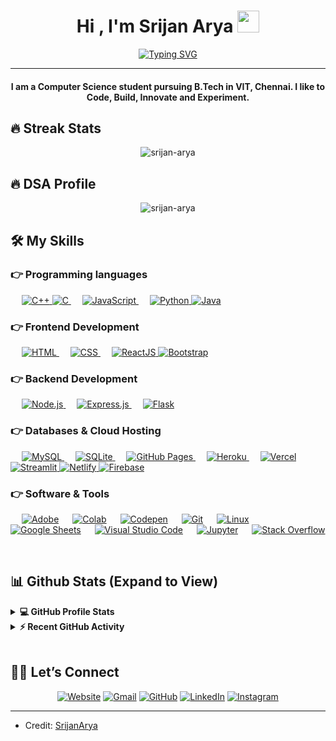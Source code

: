   <h1 align="center">Hi , I'm Srijan Arya <img src="https://media.giphy.com/media/hvRJCLFzcasrR4ia7z/giphy.gif" width="35"></h1>
<p align="center">
<a href="https://git.io/typing-svg"><img src="https://readme-typing-svg.demolab.com?font=Fira+Code&duration=4000&pause=1200&color=F7865D&center=true&width=435&lines=Computer+Science+Student;AI+ML+Enthusiast;Web+Development;Competitive+Coder+in+C%2B%2B" alt="Typing SVG" /></a>
</p>
<hr>
<h4 align="center">I am a Computer Science student pursuing B.Tech in VIT, Chennai. I like to Code, Build, Innovate and Experiment.</h4>
<h2 id="-streak-stats">🔥 Streak Stats</h2>
<p align="center"><img src="https://github-readme-streak-stats.herokuapp.com/?user=srijan-arya&amp;theme=algolia" alt="srijan-arya"></p>
<h2 id="-dsa">🔥 DSA Profile</h2>
<p align="center"><img src="https://ibb.co/CPTxtjt" alt="srijan-arya">
</p>
<h2 id="️-my-skills">🛠️ My Skills</h2>
<h3 id="-programming-languages">👉 Programming languages</h3>
<p align="left"> 
    
  <a href="https://www.w3schools.com/cpp/" target="_blank"> 
    <img alt="C++" src="https://img.shields.io/badge/C++%20-%2300599C.svg?logo=c%2B%2B&amp;logoColor=white">
  </a> 
	
  <a href="https://www.cprogramming.com/" target="_blank"> 
    <img alt="C" src="https://img.shields.io/badge/C%20-%232370ED.svg?logo=c&amp;logoColor=white">
  </a> 
   
  <a href="https://developer.mozilla.org/en-US/docs/Web/JavaScript" target="_blank"> 
     <img alt="JavaScript" src="https://img.shields.io/badge/JavaScript%20-%23F7DF1E.svg?logo=javascript&amp;logoColor=black">
   </a>
   
   <a href="https://www.python.org" target="_blank">
    <img alt="Python" src="https://img.shields.io/badge/Python%20-%2314354C.svg?logo=python&amp;logoColor=white">
  </a>
  
  <a href="https://www.java.com" target="_blank"> 
    <img alt="Java" src="https://img.shields.io/badge/Java-%23007396.svg?logo=java&amp;logoColor=white">
  </a>

</p>

<h3 id="-frontend-development">👉 Frontend Development</h3>
<p align="left"> 
    
  <a href="https://www.w3.org/html/" target="_blank"> 
   <img alt="HTML" src="https://img.shields.io/badge/HTML5%20-%23E34F26.svg?logo=html5&amp;logoColor=white">
  </a>   
   
  <a href="https://www.w3schools.com/css/" target="_blank">
    <img alt="CSS" src="https://img.shields.io/badge/CSS%20-%231572B6.svg?logo=css3&amp;logoColor=white">
  </a> 
    
  <a href="https://react.dev/" target="_blank"> 
    <img alt="ReactJS" src="https://img.shields.io/badge/ReactJS-%2361DAFB.svg?logo=react&logoColor=white">
  </a>
	
  <a href="https://getbootstrap.com" target="_blank"> 
    <img alt="Bootstrap" src="https://img.shields.io/badge/Bootstrap-%23563D7C.svg?style=flat&amp;logo=bootstrap&amp;logoColor=white">
  </a>
</p>

<h3 id="-backend-development">👉 Backend Development</h3>
<p align="left"> 
   
  <a href="https://nodejs.org/en/" target="_blank"> 
    <img alt="Node.js" src="https://img.shields.io/badge/Node.js-%23339933.svg?logo=node.js&logoColor=white">
  </a>   
   
  <a href="https://expressjs.com/" target="_blank">
    <img alt="Express.js" src="https://img.shields.io/badge/Express.js-%23000000.svg?logo=express&logoColor=white">
  </a> 
    
  <a href="https://flask.palletsprojects.com/" target="_blank"> 
    <img alt="Flask" src="https://img.shields.io/badge/Flask-%23000000.svg?logo=flask&logoColor=white">
  </a>
</p>

<h3 id="-databases--cloud-hosting">👉 Databases &amp; Cloud Hosting</h3>
<p align="left">
   
  <a href="https://www.mysql.com/" target="_blank">
    <img alt="MySQL" src="https://img.shields.io/badge/MySQL-%2300f.svg?style=flat&amp;llogo=mysql&amp;logoColor=white">
  </a>
   
  <a href="https://www.sqlite.org/" target="_blank">
    <img alt="SQLite" src="https://img.shields.io/badge/sqlite-%2307405e.svg?style=flat&amp;logo=sqlite&amp;logoColor=white">
  </a>
   
  <a href="https://www.github.com" target="_blank">
    <img alt="GitHub Pages" src="https://img.shields.io/badge/GitHub%20Pages-%23327FC7.svg?style=flat&amp;llogo=github&amp;logoColor=white">
  </a>
   
  <a href="https://www.heroku.com/" target="_blank">
    <img alt="Heroku" src="https://img.shields.io/badge/Heroku%20-%23430098.svg?logo=heroku&amp;logoColor=white">
  </a>  
   
  <a href="https://vercel.com/" target="_blank">
    <img alt="Vercel" src="https://img.shields.io/badge/Vercel-%23000000.svg?logo=vercel&amp;logoColor=white">
  </a>
  
  <a href="https://streamlit.io/" target="_blank">
    <img alt="Streamlit" src="https://img.shields.io/badge/Streamlit-%FF4B4B.svg?logo=streamlit&amp;logoColor=white">
  </a>  

  <a href="https://www.netlify.com/" target="_blank">
    <img alt="Netlify" src="https://img.shields.io/badge/Netlify-%2300C7B7.svg?logo=netlify&amp;logoColor=white">
  </a>  
  
  <a href="https://firebase.google.com/" target="_blank">
    <img alt="Firebase" src="https://img.shields.io/badge/Firebase-%23316192.svg?logo=firebase&amp;logoColor=white">
  </a>
</p>

<h3 id="-software--tools">👉 Software &amp; Tools</h3>
<p align="left">
   
  <a href="#"><img alt="Adobe" src="https://img.shields.io/badge/Adobe%20-%23FF0000.svg?logo=adobe&amp;logoColor=white"></a>
   
  <a href="#"><img alt="Colab" src="https://img.shields.io/badge/Colab-00b56a.svg?logo=google-colab&amp;logoColor=white"></a>
   
  <a href="#"><img alt="Codepen" src="https://img.shields.io/badge/Codepen-000000.svg?logo=codepen&amp;logoColor=white"></a>
   
  <a href="#"><img alt="Git" src="https://img.shields.io/badge/Git%20-%23F05033.svg?logo=git&amp;logoColor=white"></a>
   
  <a href="#"><img alt="Linux" src="https://img.shields.io/badge/Linux-FCC624?style=flat&amp;logo=linux&amp;logoColor=black"></a>
   
  <a href="#"><img alt="Google Sheets" src="https://img.shields.io/badge/Google%20Sheets%20-%2334A853.svg?logo=google%20sheets&amp;logoColor=white"></a>
   
  <a href="#"><img alt="Visual Studio Code" src="https://img.shields.io/badge/Visual%20Studio%20Code-0078d7.svg?logo=visual-studio-code&amp;logoColor=white"></a>
   
  <a href="#"><img alt="Jupyter" src="https://img.shields.io/badge/Jupyter%20-%23F37626.svg?logo=Jupyter&amp;logoColor=white"></a>
   
  <a href="#"><img alt="Stack Overflow" src="https://img.shields.io/badge/-Stack%20Overflow-FE7A16?logo=stack-overflow&amp;logoColor=white"></a>
</p>

<br>
<h2 id="-github-stats-expand-to-view">📊 Github Stats (Expand to View)</h2>
<details> 
  <summary><b>💻 GitHub Profile Stats</b></summary>
  <br>
  <p align="center">
    <a href="https://github.com/anuraghazra/github-readme-stats"><img alt="Srijan's Github Stats" src="https://github-readme-stats.vercel.app/api?username=srijan-arya&amp;show_icons=true&amp;count_private=true&amp;theme=algolia" height="192px"></a>
<br>
  &nbsp;
	  <img src="https://github-readme-stats.vercel.app/api/top-langs?username=srijan-arya&amp;show_icons=true&amp;locale=en&amp;layout=compact&amp;theme=algolia" alt="candida18" height="192px">
  <br>
  <b>Note:</b> Top languages is only a metric of the languages my public code consists of and doesn't reflect experience or skill level.
  </p>
</details>
<details>
  <summary><b>⚡ Recent GitHub Activity</b></summary>
  <br>
   <a href="https://github.com/srijan-arya"><img alt="Srijan's Activity Graph" src="https://activity-graph.herokuapp.com/graph?username=srijan-arya&amp;custom_title=Candida%20Noronha's%20Contribution%20Graph&amp;theme=react-dark"></a>
  <br>
</details>
<br>
<h2 id="️-lets-connect">🙋‍♀️ Let’s Connect</h2>
<p align="center">
  <a href="https://srijanarya.netlify.app/"><img src="https://img.icons8.com/bubbles/50/000000/web.png" alt="Website"></a>
	<a href="mailto:srijnaarya04@gmail.com"><img src="https://img.icons8.com/bubbles/50/000000/gmail.png" alt="Gmail"></a>
	<a href="https://github.com/srijan-arya"><img src="https://img.icons8.com/bubbles/50/000000/github.png" alt="GitHub"></a>
	<a href="https://linkedin.com/in/srijan-arya"><img src="https://img.icons8.com/bubbles/50/000000/linkedin.png" alt="LinkedIn"></a>
	<a href="https://instagram.com/srijanarya04"><img src="https://img.icons8.com/bubbles/50/000000/instagram.png" alt="Instagram"></a>
</p>
<hr>
<ul>
<li>Credit: <a href="https://github.com/srijan-arya">SrijanArya</a></li>
</ul> 
